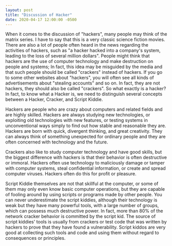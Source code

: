 ```yaml
---
layout: post
title: "Discussion of Hacker"
date: 2020-04-17 12:00:00 -0500
---
```


When it comes to the discussion of "hackers", many people may think of the matrix series. I have to say that this is a very classic science fiction movies. There are also a lot of people often heard in the news regarding the activities of hackers, such as "a hacker hacked into a company's system, leading to the loss of several million dollars". People might think that hackers are the use of computer technology and make destruction on people and systems; In fact, this idea may be misguided by the media and that such people should be called "crackers" instead of hackers. If you go to some other websites about "hackers", you will often see all kinds of advertisements about "stealing accounts" and so on. In fact, they are not hackers, they should also be called "crackers". So what exactly is a hacker? In fact, to know what a Hacker is, we need to distinguish several concepts between a Hacker, Cracker, and Script Kiddie.

Hackers are people who are crazy about computers and related fields and are highly skilled. Hackers are always studying new technologies, or exploiting old technologies with new features, or testing systems in unconventional ways simply to find out how stable and reasonable they are. Hackers are born with quick, divergent thinking, and great creativity. They can always think of something unexpected for ordinary people and they are often concerned with technology and the future.

Crackers also like to study computer technology and have good skills, but the biggest difference with hackers is that their behavior is often destructive or immoral. Hackers often use technology to maliciously damage or tamper with computer systems, steal confidential information, or create and spread computer viruses. Hackers often do this for profit or pleasure.

Script Kiddie themselves are not that skillful at the computer, or some of them may only even know basic computer operations, but they are capable of fooling around by using scripts or programs made by other people. You can never underestimate the script kiddies, although their technology is weak but they have many powerful tools, with a large number of groups, which can possess much destructive power. In fact, more than 80% of the network cracker behavior is committed by the script kid. The source of script kiddies' tools is usually from crackers or test code that was written by hackers to prove that they have found a vulnerability. Script kiddos are very good at collecting such tools and code and using them without regard to consequences or principles.
